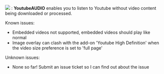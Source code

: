 

![](https://raw.githubusercontent.com/sheddup/YoutubeAUDIO/adblocking/icons/extensionLogo.png) : <b>YoutubeAUDIO</b> enables you to listen to Youtube without video content being downloaded or processed.

Known issues:
- Embedded videos not supported, embedded videos should play like normal
- Image overlay can clash with the add-on 'Youtube High Definition' when the video size preference is set to 'full page'

Unknown issues:
- None so far! Submit an issue ticket so I can find out about the issue
